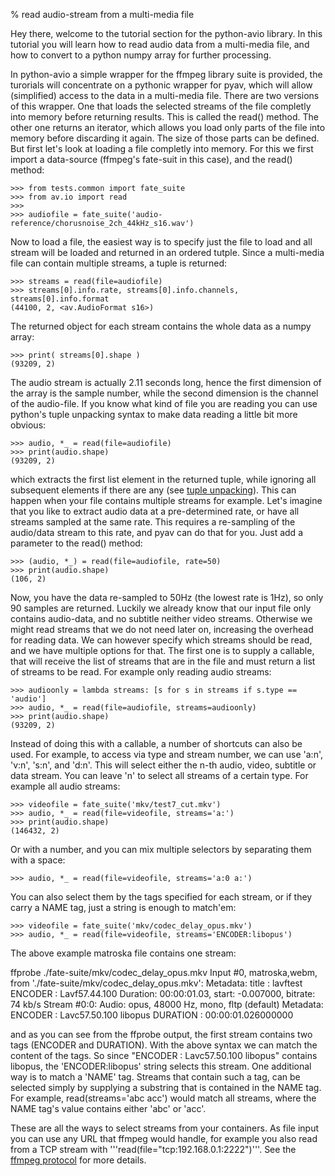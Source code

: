 % read audio-stream from a multi-media file

 Hey there, welcome to the tutorial section for the python-avio library. In this tutorial you will learn how to read audio data from a multi-media file, and how to convert to a python numpy array for further processing.

 In python-avio a simple wrapper for the ffmpeg library suite is provided, the turorials will concentrate on a pythonic wrapper for pyav, which will allow (simplified) access to the data in a multi-media file. There are two versions of this wrapper. One that loads the selected streams of the file completly into memory before returning results. This is called the read() method. The other one returns an iterator, which allows you load only parts of the file into memory before discarding it again. The size of those parts can be defined. But first let's look at loading a file completly into memory. For this we first import a data-source (ffmpeg's fate-suit in this case), and the read() method:

    >>> from tests.common import fate_suite
    >>> from av.io import read
    >>>
    >>> audiofile = fate_suite('audio-reference/chorusnoise_2ch_44kHz_s16.wav')

 Now to load a file, the easiest way is to specify just the file to load and all stream will be loaded and returned in an ordered tutple. Since a multi-media file can contain multiple streams, a tuple is returned:

    >>> streams = read(file=audiofile)
    >>> streams[0].info.rate, streams[0].info.channels, streams[0].info.format
    (44100, 2, <av.AudioFormat s16>)

 The returned object for each stream contains the whole data as a numpy array:

    >>> print( streams[0].shape )
    (93209, 2)

 The audio stream is actually 2.11 seconds long, hence the first dimension of the array is the sample number, while the second dimension is the channel of the audio-file. If you know what kind of file you are reading you can use python's tuple unpacking syntax to make data reading a little bit more obvious:

    >>> audio, *_ = read(file=audiofile)
    >>> print(audio.shape)
    (93209, 2)

 which extracts the first list element in the returned tuple, while ignoring all subsequent elements if there are any (see [tuple unpacking](https://www.geeksforgeeks.org/unpacking-a-tuple-in-python/)). This can happen when your file contains multiple streams for example. Let's imagine that you like to extract audio data at a pre-determined rate, or have all streams sampled at the same rate. This requires a re-sampling of the audio/data stream to this rate, and pyav can do that for you. Just add a parameter to the read() method:

    >>> (audio, *_) = read(file=audiofile, rate=50)
    >>> print(audio.shape)
    (106, 2)

 Now, you have the data re-sampled to 50Hz (the lowest rate is 1Hz), so only 90 samples are returned. Luckily we already know that our input file only contains audio-data, and no subtitle neither video streams. Otherwise we might read streams that we do not need later on, increasing the overhead for reading data. We can however specify which streams should be read, and we have multiple options for that. The first one is to supply a callable, that will receive the list of streams that are in the file and must return a list of streams to be read. For example only reading audio streams:

    >>> audioonly = lambda streams: [s for s in streams if s.type == 'audio']
    >>> audio, *_ = read(file=audiofile, streams=audioonly)
    >>> print(audio.shape)
    (93209, 2)

 Instead of doing this with a callable, a number of shortcuts can also be used. For example, to access via type and stream number, we can use 'a:n', 'v:n', 's:n', and 'd:n'. This will select either the n-th audio, video, subtitle or data stream. You can leave 'n' to select all streams of a certain type. For example all audio streams:

    >>> videofile = fate_suite('mkv/test7_cut.mkv')
    >>> audio, *_ = read(file=videofile, streams='a:')
    >>> print(audio.shape)
    (146432, 2)

Or with a number, and you can mix multiple selectors by separating them with a space:

    >>> audio, *_ = read(file=videofile, streams='a:0 a:')

You can also select them by the tags specified for each stream, or if they carry a NAME tag, just a string is enough to match'em:

    >>> videofile = fate_suite('mkv/codec_delay_opus.mkv')
    >>> audio, *_ = read(file=videofile, streams='ENCODER:libopus')

The above example matroska file contains one stream:

ffprobe ./fate-suite/mkv/codec_delay_opus.mkv 
Input #0, matroska,webm, from './fate-suite/mkv/codec_delay_opus.mkv':
  Metadata:
    title           : lavftest
    ENCODER         : Lavf57.44.100
  Duration: 00:00:01.03, start: -0.007000, bitrate: 74 kb/s
    Stream #0:0: Audio: opus, 48000 Hz, mono, fltp (default)
    Metadata:
      ENCODER         : Lavc57.50.100 libopus
      DURATION        : 00:00:01.026000000

and as you can see from the ffprobe output, the first stream contains two tags (ENCODER and DURATION). With the above syntax we can match the content of the tags. So since "ENCODER         : Lavc57.50.100 libopus" contains libopus, the 'ENCODER:libopus' string selects this stream. One additional way is to match a 'NAME' tag. Streams that contain such a tag, can be selected simply by supplying a substring that is contained in the NAME tag. For example, read(streams='abc acc') would match all streams, where the NAME tag's value contains either 'abc' or 'acc'.

These are all the ways to select streams from your containers. As file input you can use any URL that ffmpeg would handle, for example you also read from a TCP stream with '''read(file="tcp:192.168.0.1:2222")'''. See the [ffmpeg protocol](https://www.ffmpeg.org/ffmpeg-protocols.html) for more details.

[1]: https://www.geeksforgeeks.org/unpacking-a-tuple-in-python/ 
